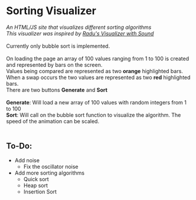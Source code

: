 # Sorting Visualizer
*An HTML/JS site that visualizes different sorting algorithms*<br>
*This visualizer was inspired by [Radu's Visualizer with Sound](https://www.youtube.com/watch?v=_AwSlHlpFuc)*<br>
<br>
Currently only bubble sort is implemented.<br>
<br>
On loading the page an array of 100 values ranging from 1 to 100 is created and represented by bars on the screen.<br>
Values being compared are represented as two **orange** highlighted bars. When a swap occurs the two values are represented as two **red** highlighted bars.<br>
There are two buttons **Generate** and **Sort**<br>
<br>
**Generate**: Will load a new array of 100 values with random integers from 1 to 100<br>
**Sort**: Will call on the bubble sort function to visualize the algorithm. The speed of the animation can be scaled.<br>
<br>
## To-Do:
- Add noise
  - Fix the oscillator noise
- Add more sorting algorithms
  - Quick sort
  - Heap sort
  - Insertion Sort
